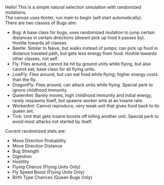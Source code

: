 Hello! This is a simple natural selection simulation with randomized mutations.  
The canvas uses tkinter, run main to begin (will start automatically).  
There are two classes of Bugs atm:  
- Bug: A base class for bugs, uses randomized mutation to jump certain distances in certain directions (doesnt pick up food it passes by). Hostile towards all classes.  
- Beetle: Similar to Naive, but walks instead of jumps; can pick up food in distance traveled path, but gets less energy from food. Hostile towards other classes, not self.  
- Fly: Flies around, cannot be hit by ground units while flying, but also cannot eat; base class for all flying units. 
- LowFly: Flies around, but can eat food while flying; higher energy costs than the fly.  
- DragonFly: Flies around, can attack units while flying. Special perk to ignore childhood immunity.  
- QueenAnt: Barely moves, high childhood immunity and initial energy, rarely respawns itself, but spawns worker ants at an insane rate.  
- WorkerAnt: Cannot reproduce, very weak unit that gives food back to its queen ant.  
- Tick: Unit that gets insane boosts off killing another unit. Special perk to avoid most attacks not started by itself.


Current randomized stats are:  
- Move Direction Probability  
- Move Direction Distance  
- Bug Strength
- Digestion
- Hostility
- Flying Chance (Flying Units Only)
- Fly Speed Boost (Flying Units Only)
- Birth Type Chances (Queen Bugs Only)
